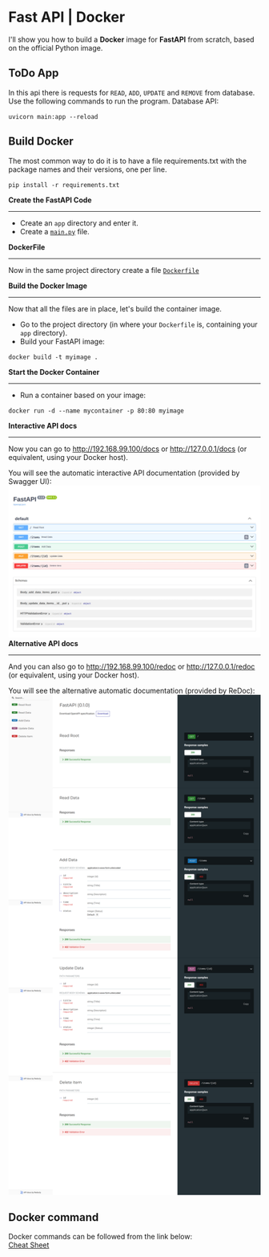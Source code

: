 # Fast API | Docker

I'll show you how to build a **Docker** image for **FastAPI** from scratch, based on the official Python image.

## ToDo App

In this api there is requests for `READ`, `ADD`, `UPDATE` and `REMOVE` from database.<br>
Use the following commands to run the program.
Database API:

```
uvicorn main:app --reload
```

## Build Docker

The most common way to do it is to have a file requirements.txt with the package names and their versions, one per line.

```
pip install -r requirements.txt
```

<strong>Create the FastAPI Code</strong><br><hr>

- Create an `app` directory and enter it.<br>
- Create a [`main.py`](https://github.com/SinaHosseini/PyDeployment/blob/1241c133a2705531bc2ab283655c1c494222dfcf/1.5FastAPIDocker/app/main.py) file.

<strong>DockerFile</strong><br><hr>
Now in the same project directory create a file [`Dockerfile`](https://github.com/SinaHosseini/PyDeployment/blob/4e50ed613a7b8b36830d7a54f275f1ab76a26be2/1.5FastAPIDocker/Dockerfile)

<strong>Build the Docker Image</strong><br><hr>
Now that all the files are in place, let's build the container image.

- Go to the project directory (in where your `Dockerfile` is, containing your `app` directory).
- Build your FastAPI image:

```
docker build -t myimage .
```

<strong>Start the Docker Container</strong><br><hr>

- Run a container based on your image:

```
docker run -d --name mycontainer -p 80:80 myimage
```

<strong>Interactive API docs</strong><br><hr>
Now you can go to http://192.168.99.100/docs or http://127.0.0.1/docs (or equivalent, using your Docker host).

You will see the automatic interactive API documentation (provided by Swagger UI):<br>
![img](images/img1.jpg)
<strong>Alternative API docs</strong><br><hr>
And you can also go to http://192.168.99.100/redoc or http://127.0.0.1/redoc (or equivalent, using your Docker host).

You will see the alternative automatic documentation (provided by ReDoc):
![img2](images/img2.png)

## Docker command
Docker commands can be followed from the link below:<br>
[Cheat Sheet](https://docs.docker.com/get-started/docker_cheatsheet.pdf)